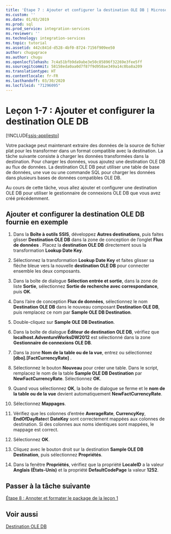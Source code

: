 ```yaml
---
title: 'Étape 7 : Ajouter et configurer la destination OLE DB | Microsoft Docs'
ms.custom: ''
ms.date: 01/03/2019
ms.prod: sql
ms.prod_service: integration-services
ms.reviewer: ''
ms.technology: integration-services
ms.topic: tutorial
ms.assetid: 442c841d-d528-4bf0-8724-7156f909ee50
author: chugugrace
ms.author: chugu
ms.openlocfilehash: 7c4a51bfb9da9abe3e50c85896f32269e3fee5ff
ms.sourcegitcommit: 58158eda0aa0d7f87f9d958ae349a14c0ba8a209
ms.translationtype: HT
ms.contentlocale: fr-FR
ms.lasthandoff: 03/30/2020
ms.locfileid: "71296095"
---
```

# <a name="lesson-1-7-add-and-configure-the-ole-db-destination"></a>Leçon 1-7 : Ajouter et configurer la destination OLE DB

[!INCLUDE[ssis-appliesto](../includes/ssis-appliesto-ssvrpluslinux-asdb-asdw-xxx.md)]



Votre package peut maintenant extraire des données de la source de fichier plat pour les transformer dans un format compatible avec la destination. La tâche suivante consiste à charger les données transformées dans la destination. Pour charger les données, vous ajoutez une destination OLE DB au flux de données. La destination OLE DB peut utiliser une table de base de données, une vue ou une commande SQL pour charger les données dans plusieurs bases de données compatibles OLE DB.  
  
Au cours de cette tâche, vous allez ajouter et configurer une destination OLE DB pour utiliser le gestionnaire de connexions OLE DB que vous avez créé précédemment.  
  
## <a name="add-and-configure-the-sample-ole-db-destination"></a>Ajouter et configurer la destination OLE DB fournie en exemple  
  
1.  Dans la **Boîte à outils SSIS**, développez **Autres destinations**, puis faites glisser **Destination OLE DB** dans la zone de conception de l’onglet **Flux de données** . Placez la **destination OLE DB** directement sous la transformation **Lookup Date Key**.  
  
2.  Sélectionnez la transformation **Lookup Date Key** et faites glisser sa flèche bleue vers la nouvelle **destination OLE DB** pour connecter ensemble les deux composants.  
  
3.  Dans la boîte de dialogue **Sélection entrée et sortie**, dans la zone de liste **Sortie**, sélectionnez **Sortie de recherche avec correspondance**, puis **OK**.  
  
4.  Dans l’aire de conception **Flux de données**, sélectionnez le nom **Destination OLE DB** dans le nouveau composant **Destination OLE DB**, puis remplacez ce nom par **Sample OLE DB Destination**.  
  
5.  Double-cliquez sur **Sample OLE DB Destination**.  
  
6.  Dans la boîte de dialogue **Éditeur de destination OLE DB**, vérifiez que **localhost.AdventureWorksDW2012** est sélectionné dans la zone **Gestionnaire de connexions OLE DB**.  
  
7.  Dans la zone **Nom de la table ou de la vue**, entrez ou sélectionnez **[dbo].[FactCurrencyRate]** .  
  
8.  Sélectionnez le bouton **Nouveau** pour créer une table.  Dans le script, remplacez le nom de la table **Sample OLE DB Destination** par **NewFactCurrencyRate**.  Sélectionnez **OK**.  
  
9. Quand vous sélectionnez **OK**, la boîte de dialogue se ferme et le **nom de la table ou de la vue** devient automatiquement **NewFactCurrencyRate**.  
  
10. Sélectionnez **Mappages**.  
  
11. Vérifiez que les colonnes d’entrée **AverageRate**, **CurrencyKey**, **EndOfDayRate**et **DateKey** sont correctement mappées aux colonnes de destination. Si des colonnes aux noms identiques sont mappées, le mappage est correct.  
  
12. Sélectionnez **OK**.  
  
13. Cliquez avec le bouton droit sur la destination **Sample OLE DB Destination**, puis sélectionnez **Propriétés**.  
  
14. Dans la fenêtre **Propriétés**, vérifiez que la propriété **LocaleID** a la valeur **Anglais (États-Unis)** et la propriété **DefaultCodePage** la valeur **1252**.  
  
## <a name="go-to-next-task"></a>Passer à la tâche suivante
[Étape 8 : Annoter et formater le package de la leçon 1](../integration-services/lesson-1-8-making-the-lesson-1-package-easier-to-understand.md)  
  
## <a name="see-also"></a>Voir aussi  
[Destination OLE DB](../integration-services/data-flow/ole-db-destination.md)  
  
  
  
